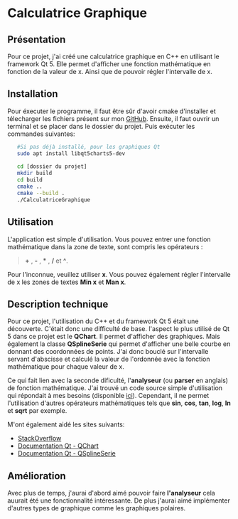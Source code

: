 # Calculatrice Graphique
## Présentation
Pour ce projet, j'ai créé une calculatrice graphique en C++ en utilisant le framework Qt 5. 
Elle permet d'afficher une fonction mathématique en fonction de la valeur de x. Ainsi que de
pouvoir régler l'intervalle de x.
## Installation
Pour éxecuter le programme, il faut être sûr d'avoir cmake d'installer et télecharger les fichiers
présent sur mon [GitHub](https://github.com/OrniFrost/CalculatriceGrahique). Ensuite, il faut ouvrir un terminal et se placer dans le dossier du projet.
Puis exécuter les commandes suivantes:
```bash
   #Si pas déjà installé, pour les graphiques Qt
   sudo apt install libqt5charts5-dev
   
   cd [dossier du projet]
   mkdir build
   cd build
   cmake ..
   cmake --build .
   ./CalculatriceGraphique
```
## Utilisation
L'application est simple d'utilisation.
Vous pouvez entrer une fonction mathématique dans la zone de texte, sont compris les opérateurs :
> **+** , **-** , __*__ , **/** et **^**.

Pour l'inconnue, veuillez utiliser **x**.
Vous pouvez également régler l'intervalle de x les zones de textes **Min x** et **Man x**.


## Description technique
Pour ce projet, l'utilisation du C++ et du framework Qt 5 était une découverte. 
C'était donc une difficulté de base.
l'aspect le plus utilisé de Qt 5 dans ce projet est le **QChart**. Il permet d'afficher des graphiques.
Mais également la classe **QSplineSerie** qui permet d'afficher une belle courbe en donnant des coordonnées de points.
J'ai donc bouclé sur l'intervalle servant d'abscisse et calculé la valeur de l'ordonnée avec la fonction mathématique pour chaque valeur de x.

Ce qui fait lien avec la seconde dificulté, l'**analyseur** (ou **parser** en anglais) de fonction mathématique.
J'ai trouvé un code source simple d'utilisation qui répondait à mes besoins (disponible [ici](https://www.daniweb.com/programming/software-development/code/217180/simple-equation-solver-in-c)).
Cependant, il ne permet l'utilisation d'autres opérateurs mathématiques tels que **sin**, **cos**, **tan**, **log**, **ln** et **sqrt** par exemple.

M'ont également aidé les sites suivants: 
- [StackOverflow](https://stackoverflow.com/questions/11703082/parsing-math-expression-in-c)
- [Documentation Qt - QChart](https://doc.qt.io/qt-5/qchart.html)
- [Documentation Qt - QSplineSerie](https://doc.qt.io/qt-5/qtcharts-splinechart-example.html)

## Amélioration
Avec plus de temps, j'aurai d'abord aimé pouvoir faire **l'analyseur** cela auurait été une fonctionnalité intéressante.
De plus j'aurai aimé implémenter d'autres types de graphique comme les graphiques polaires.

